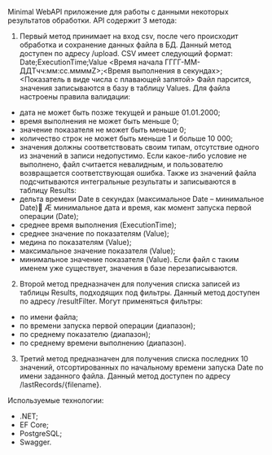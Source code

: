 Minimal WebAPI приложение для работы с данными некоторых результатов обработки. API содержит 3 метода:

1. Первый метод принимает на вход csv, после чего происходит обработка и сохранение данных файла в БД. Данный метод доступен по адресу /upload.
CSV имеет следующий формат:
Date;ExecutionTime;Value
<Время начала ГГГГ-ММ-ДДTчч:мм:сс.ммммZ>;<Время выполнения в секундах>;<Показатель в виде числа с плавающей запятой>
Файл парсится, значения записываются в базу в таблицу Values.
Для файла настроены правила валидации:
- дата не может быть позже текущей и раньше 01.01.2000;
- время выполнения не может быть меньше 0;
- значение показателя не может быть меньше 0;
- количество строк не может быть меньше 1 и больше 10 000;
- значения должны соответствовать своим типам, отсутствие одного из значений в записи недопустимо.
Если какое-либо условие не выполнено, файл считается невалидным, и пользователю возвращается соответствующая ошибка.
Также из значений файла подсчитываются интегральные результаты и записываются в таблицу Results:
- дельта времени Date в секундах (максимальное Date – минимальное Date) Æ минимальное дата и время, как момент запуска первой операции (Date);
- среднее время выполнения (ExecutionTime);
- среднее значение по показателям (Value);
- медина по показателям (Value);
- максимальное значение показателя (Value);
- минимальное значение показателя (Value).
Если файл с таким именем уже существует, значения в базе перезаписываются.

2. Второй метод предназначен для получения списка записей из таблицы Results, подходящих под фильтры. Данный метод доступен по адресу /resultFilter. Могут применяться фильтры:
- по имени файла;
- по времени запуска первой операции (диапазон);
- по среднему показателю (диапазон);
- по среднему времени выполнению (диапазон).


3. Третий метод предназначен для получения списка последних 10 значений, отсортированных по начальному времени запуска Date по имени заданного файла. Данный метод доступен по адресу /lastRecords/{filename}.

Используемые технологии:
- .NET;
- EF Core;
- PostgreSQL; 
- Swagger.
